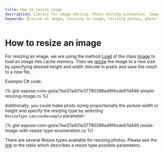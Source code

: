 ```yaml
---
title: How to resize image
description: Library for image editing. Photo editing automation. Image manipulation by NET (C#) program.
keywords: [resize an image, resizing an image, resizing photos, photo sizing, picture resizer]
---
```


# How to resize an image

For resizing an image, we are using the method [Load](https://reference.aspose.com/imaging/net/aspose.imaging/image/load/) of the class [Image](https://reference.aspose.com/imaging/net/aspose.imaging/image/) to load an image into cache memory. Then we [resize](https://reference.aspose.com/imaging/net/aspose.imaging/image/resize/) the image to a new size by specifying desired height and width `300x300` in pixels and save the result to a new file. 

Example C# code:

{% gist aspose-com-gists/7ee37a401e37790396ad9f4cde87d446 simple-resizing-image.cs %}

Additionally, you could make photo sizing proportionally the picture width or height and specify the resizing type by selecting `ResizeType.LanczosResample` parameter:

{% gist aspose-com-gists/7ee37a401e37790396ad9f4cde87d446 resize-image-with-resize-type-enumeration.cs %}

There are several Resize types available for resizing photos. Please see the [link](https://docs.aspose.com/imaging/net/crop-rotate-and-resize-images/#resizing-images--resizetype-enumeration) to the table which describes a resize type possible parameters.
